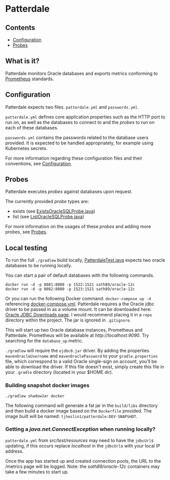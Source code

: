 # Patterdale

## Contents

- [Configuration](configuration.md)
- [Probes](probes.md)

## What is it?

Patterdale monitors Oracle databases and exports metrics conforming to [Prometheus](https://github.com/prometheus/prometheus) standards.

## Configuration

Patterdale expects two files. `patterdale.yml` and `passwords.yml`. 

`patterdale.yml` defines core application properties such as the HTTP port to run on, as well as the databases to connect to and the _probes_ to run on each of these databases.

`passwords.yml` contains the passwords related to the database users provided. It is expected to be handled appropriately, for example using Kubernetes secrets.

For more information regarding these configuration files and their conventions, see [Configuration](configuration.md).

## Probes

Patterdale executes _probes_ against databases upon request.

The currently provided _probe_ types are:

- exists (see [ExistsOracleSQLProbe.java](https://github.com/tjheslin1/Patterdale/blob/master/src/main/java/io/github/tjheslin1/patterdale/metrics/probe/ExistsOracleSQLProbe.java))
- list (see [ListOracleSQLProbe.java](https://github.com/tjheslin1/Patterdale/blob/master/src/main/java/io/github/tjheslin1/patterdale/metrics/probe/ListOracleSQLProbe.java))

For more information on the usages of these _probes_ and adding more probes, see [Probes](probes.md).

## Local testing

To run the full `./gradlew` build locally, [PatterdaleTest.java](https://github.com/tjheslin1/Patterdale/blob/master/src/test/java/endtoend/PatterdaleTest.java)
expects two oracle databases to be running locally.

You can start a pair of default databases with the following commands.
```
docker run -d -p 8081:8080 -p 1522:1521 sath89/oracle-12c
docker run -d -p 8082:8080 -p 1523:1521 sath89/oracle-12c
```

Or you can run the following Docker command: `docker-compose up -d` referencing [docker-compose.yml](https://github.com/tjheslin1/Patterdale/blob/master/docker-compose.yml).
Patterdale requires a the Oracle jdbc driver to be passed in as a volume mount.
It can be downloaded here: [Oracle JDBC Downloads page](http://www.oracle.com/technetwork/database/features/jdbc/jdbc-drivers-12c-download-1958347.html).
I would recommend placing it in a `repo` directory within the project. The jar is ignored in `.gitignore`.

This will start up two Oracle database instances, Prometheus and Patterdale. Prometheus will be available at _http://localhost:9090_. Try searching for the `database_up` metric.

`./gradlew` will require the `ojdbc8.jar` driver. 
By adding the properties `mavenOracleUsername` and `mavenOraclePassword` to your `gradle.properties` file, 
which correspond to a valid Oracle single-sign on account, you'll be able to download the driver. 
If this file doesn't exist, simply create this file in your `.gradle` directory (located in your $HOME dir).

### Building snapshot docker images

```
./gradlew shadowJar docker
```

The following command will generate a fat jar in the `build/libs` directory and then build a docker image based on the 
`Dockerfile` provided. The image built will be named: `tjheslin1/patterdale:DEV-SNAPSHOT`.

### Getting a _java.net.ConnectException_ when running locally?
`patterdale.yml` from _src/test/resources_ may need to have the `jdbcUrl`s updating, if this occurs replace _localhost_ in the `jdbcUrl`s with your local IP address. 



Once the app has started up and created connection pools, the URL to the /metrics page will be logged.
Note: the _sath89/oracle-12c_ containers may take a few minutes to start up.

